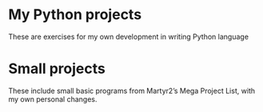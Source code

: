 # My Python projects
These are exercises for my own development in writing Python language

# Small projects
These include small basic programs from Martyr2’s Mega Project List, with my own personal changes.
